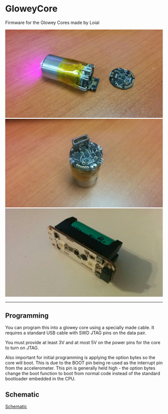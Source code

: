 # GloweyCore
Firmware for the Glowey Cores made by Loial

![Small Glowey Core](docs/Small%20glowey%20core%20overall.jpg)
![Small Glowey Core](docs/Small%20glowey%20core.jpg)
![Larger Glowey Core](docs/Larger%20glowey%20core.jpg)

-----------------------------

Programming
-----------

You can program this into a glowey core using a specially made cable. It requires a standard USB cable with SWD JTAG pins on the data pair.

You must provide at least 3V and at most 5V on the power pins for the core to turn on JTAG.

Also important for initial programming is applying the option bytes so the core will boot. This is due to the BOOT pin being re-used as the
interrupt pin from the accelerometer. This pin is generally held high - the option bytes change the boot function to boot from normal code
instead of the standard bootloader embedded in the CPU.


Schematic
---------

[Schematic](docs/LED%20Crystals%20V4.0.pdf)



